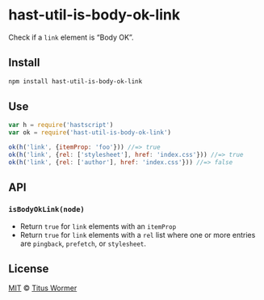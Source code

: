 <!--This file is generated by `build-packages.js`-->

# hast-util-is-body-ok-link

Check if a `link` element is “Body OK”.

## Install

```sh
npm install hast-util-is-body-ok-link
```

## Use

```js
var h = require('hastscript')
var ok = require('hast-util-is-body-ok-link')

ok(h('link', {itemProp: 'foo'})) //=> true
ok(h('link', {rel: ['stylesheet'], href: 'index.css'})) //=> true
ok(h('link', {rel: ['author'], href: 'index.css'})) //=> false
```

## API

### `isBodyOkLink(node)`

*   Return `true` for `link` elements with an `itemProp`
*   Return `true` for `link` elements with a `rel` list where one or more
    entries are `pingback`, `prefetch`, or `stylesheet`.

## License

[MIT](https://github.com/rehypejs/rehype-minify/blob/master/license) © [Titus Wormer](https://wooorm.com)

